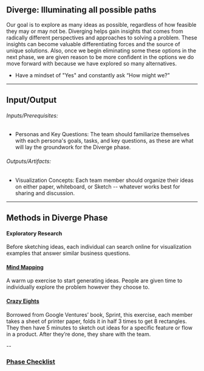 ## Diverge: Illuminating all possible paths

Our goal is to explore as many ideas as possible, regardless of how feasible they may or may not be. Diverging helps gain insights that comes from radically different perspectives and approaches to solving a problem. These insights
can become valuable differentiating forces and the source of unique solutions. Also, once we begin eliminating some these options in the next phase, we are given reason to be more confident in the options we do move forward with because we have explored so many alternatives.

* Have a mindset of "Yes" and constantly ask “How might we?”

---


## Input/Output

###### Inputs/Prerequisites:

* Personas and Key Questions: 
The team should familiarize themselves with each persona's goals, tasks, and key questions, as these are what will lay the groundwork for the Diverge phase. 

###### Outputs/Artifacts:

* Visualization Concepts: 
Each team member should organize their ideas on either paper, whiteboard, or Sketch -- whatever works best for sharing and discussion.

---

## Methods in Diverge Phase


#### Exploratory Research

Before sketching ideas, each individual can search online for visualization examples that answer similar business questions.


#### [Mind Mapping](/3-Diverge/Methods/mind-mapping.md)
A warm up exercise to start generating ideas. People are given time to individually explore the problem however they choose to.


#### [Crazy Eights](../3-Diverge/Methods/crazy-8s.md)
Borrowed from Google Ventures’ book, Sprint, this exercise, each member takes a sheet of printer paper, folds it in half 3 times to get 8 rectangles. They then have 5 minutes to sketch out ideas for a specific feature or flow in a product. After they’re done, they share with the team.


--

### [Phase Checklist](../3-Diverge/Phase-3-Checklist.md)




